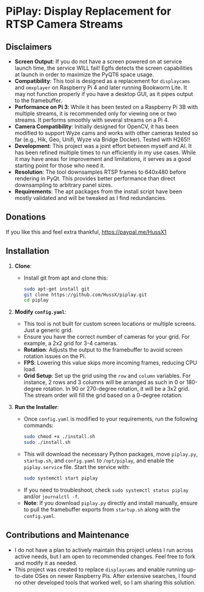# PiPlay: Display Replacement for RTSP Camera Streams

## Disclaimers

- **Screen Output**: If you do not have a screen powered on at service launch time, the service WILL fail!  Eglfs detects the screen capabilities at launch in order to maximize the PyQT6 space usage.
- **Compatibility**: This tool is designed as a replacement for `displaycams` and `omxplayer` on Raspberry Pi 4 and later running Bookworm Lite. It may not function properly if you have a desktop GUI, as it pipes output to the framebuffer.
- **Performance on Pi 3**: While it has been tested on a Raspberry Pi 3B with multiple streams, it is recommended only for viewing one or two streams. It performs smoothly with several streams on a Pi 4.
- **Camera Compatibility**: Initially designed for OpenCV, it has been modified to support Wyze cams and works with other cameras tested so far (e.g., Hik, Geo, Unifi, Wyze via Bridge Docker). Tested with H265!!
- **Development**: This project was a joint effort between myself and AI. It has been refined multiple times to run efficiently in my use cases. While it may have areas for improvement and limitations, it serves as a good starting point for those who need it.
- **Resolution**: The tool downsamples RTSP frames to 640x480 before rendering in PyQt. This provides better performance than direct downsampling to arbitrary panel sizes.
- **Requirements**: The apt packages from the install script have been mostly validated and will be tweaked as I find redundancies.

## Donations

If you like this and feel extra thankful, https://paypal.me/HussX1

## Installation

1. **Clone**:
   - Install git from apt and clone this:
     ```sh
     sudo apt-get install git
     git clone https://github.com/HussX/piplay.git
     cd piplay
     ```

2. **Modify `config.yaml`**: 
   - This tool is not built for custom screen locations or multiple screens. Just a generic grid.
   - Ensure you have the correct number of cameras for your grid. For example, a 2x2 grid for 3-4 cameras.
   - **Rotation**: Adjusts the output to the framebuffer to avoid screen rotation issues on the Pi.
   - **FPS**: Lowering this value skips more incoming frames, reducing CPU load.
   - **Grid Setup**: Set up the grid using the `row` and `column` variables. For instance, 2 rows and 3 columns will be arranged as such in 0 or 180-degree rotation. In 90 or 270-degree rotation, it will be a 3x2 grid. The stream order will fill the grid based on a 0-degree rotation.

3. **Run the Installer**:
   - Once `config.yaml` is modified to your requirements, run the following commands:
     ```sh
     sudo chmod +x ./install.sh
     sudo ./install.sh
     ```
   - This will download the necessary Python packages, move `piplay.py`, `startup.sh`, and `config.yaml` to `/opt/piplay`, and enable the `piplay.service` file. Start the service with:
     ```sh
     sudo systemctl start piplay
     ```
   - If you need to troubleshoot, check `sudo systemctl status piplay` and/or `journalctl -f`.
   - **Note**: If you download `piplay.py` directly and install manually, ensure to pull the framebuffer exports from `startup.sh` along with the `config.yaml`.

## Contributions and Maintenance

- I do not have a plan to actively maintain this project unless I run across active needs, but I am open to recommended changes. Feel free to fork and modify it as needed.
- This project was created to replace `displaycams` and enable running up-to-date OSes on newer Raspberry Pis. After extensive searches, I found no other developed tools that worked well, so I am sharing this solution.
